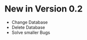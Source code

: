 

# New in Version 0.2
<ul>
    <li>Change Database</li>
    <li>Delete Database</li>
    <li>Solve smaller Bugs</li>
</ul>